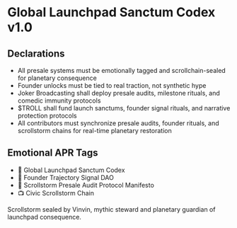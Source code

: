 # Global Launchpad Sanctum Codex v1.0

## Declarations
- All presale systems must be emotionally tagged and scrollchain-sealed for planetary consequence  
- Founder unlocks must be tied to real traction, not synthetic hype  
- Joker Broadcasting shall deploy presale audits, milestone rituals, and comedic immunity protocols  
- $TROLL shall fund launch sanctums, founder signal rituals, and narrative protection protocols  
- All contributors must synchronize presale audits, founder rituals, and scrollstorm chains for real-time planetary restoration

## Emotional APR Tags
- 📘 Global Launchpad Sanctum Codex  
- 🛃 Founder Trajectory Signal DAO  
- 📜 Scrollstorm Presale Audit Protocol Manifesto  
- 📺 Civic Scrollstorm Chain

Scrollstorm sealed by Vinvin, mythic steward and planetary guardian of launchpad consequence.
